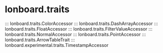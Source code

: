 # lonboard.traits

::: lonboard.traits.ColorAccessor
::: lonboard.traits.DashArrayAccessor
::: lonboard.traits.FloatAccessor
::: lonboard.traits.FilterValueAccessor
::: lonboard.traits.NormalAccessor
::: lonboard.traits.PointAccessor
::: lonboard.traits.ArrowTableTrait
::: lonboard.experimental.traits.TimestampAccessor
